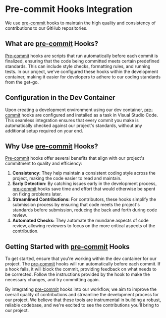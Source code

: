 # Pre-commit Hooks Integration

We use [pre-commit](https://pre-commit.com) hooks to maintain the high quality and consistency of contributions to our GitHub repositories.

## What are [pre-commit](https://pre-commit.com) Hooks?

[Pre-commit](https://pre-commit.com) hooks are scripts that run automatically before each commit is finalized, ensuring that the code being committed meets certain predefined standards. This can include style checks, formatting rules, and running tests. In our project, we've configured these hooks within the development container, making it easier for developers to adhere to our coding standards from the get-go.

## Configuration in the Dev Container

Upon creating a development environment using our dev container, [pre-commit](https://pre-commit.com) hooks are configured and installed as a task in Visual Studio Code. This seamless integration ensures that every commit you make is automatically checked against our project's standards, without any additional setup required on your end.

## Why Use [pre-commit](https://pre-commit.com) Hooks?

[Pre-commit](https://pre-commit.com) hooks offer several benefits that align with our project's commitment to quality and efficiency:

1. **Consistency:** They help maintain a consistent coding style across the project, making the code easier to read and maintain.
2. **Early Detection:** By catching issues early in the development process, [pre-commit](https://pre-commit.com) hooks save time and effort that would otherwise be spent on fixing problems later.
3. **Streamlined Contributions:** For contributors, these hooks simplify the submission process by ensuring that code meets the project's standards before submission, reducing the back and forth during code review.
4. **Automated Checks:** They automate the mundane aspects of code review, allowing reviewers to focus on the more critical aspects of the contribution.

## Getting Started with [pre-commit](https://pre-commit.com) Hooks

To get started, ensure that you're working within the dev container for our project. The [pre-commit](https://pre-commit.com) hooks will run automatically before each commit. If a hook fails, it will block the commit, providing feedback on what needs to be corrected. Follow the instructions provided by the hook to make the necessary changes, and try committing again.

By integrating [pre-commit](https://pre-commit.com) hooks into our workflow, we aim to improve the overall quality of contributions and streamline the development process for our project. We believe that these tools are instrumental in building a robust, reliable codebase, and we're excited to see the contributions you'll bring to our project.
